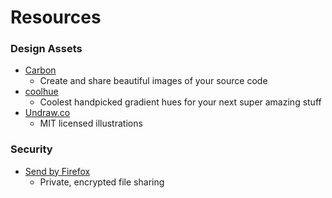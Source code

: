 # Resources

### Design Assets
* [Carbon](https://carbon.now.sh)
  * Create and share beautiful images of your source code
* [coolhue](https://webkul.github.io/coolhue/)
  * Coolest handpicked gradient hues for your next super amazing stuff
* [Undraw.co](https://undraw.co/)
  * MIT licensed illustrations
### Security
* [Send by Firefox](https://send.firefox.com)
  * Private, encrypted file sharing
